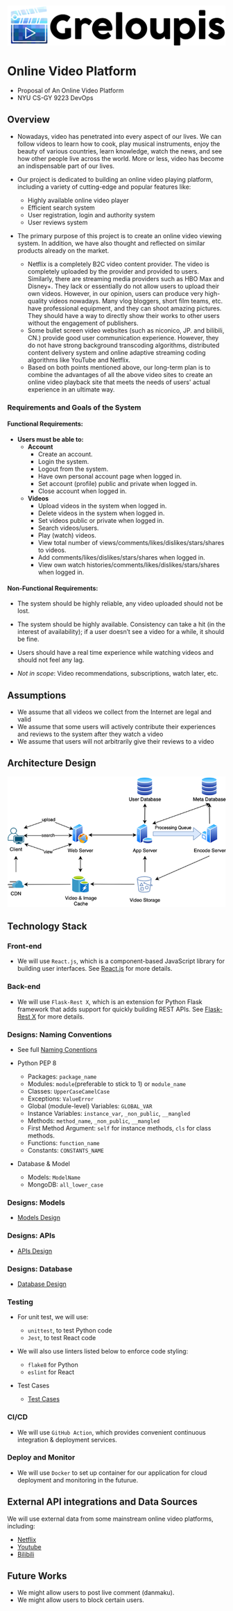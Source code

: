 [![logo](greloupis-horizontal.png)](https://greloupis-frontend.herokuapp.com/)

# Online Video Platform
- Proposal of An Online Video Platform
- NYU CS-GY 9223 DevOps

## Overview
- Nowadays, video has penetrated into every aspect of our lives. We can follow videos to learn how to cook, play musical instruments, enjoy the beauty of various countries, learn knowledge, watch the news, and see how other people live across the world. More or less, video has become an indispensable part of our lives.
- Our project is dedicated to building an online video playing platform, including a variety of cutting-edge and popular features like:
  - Highly available online video player
  - Efficient search system
  - User registration, login and authority system
  - User reviews system
  
- The primary purpose of this project is to create an online video viewing system. In addition, we have also thought and reflected on similar products already on the market. 
  - Netflix is a completely B2C video content provider. The video is completely uploaded by the provider and provided to users. Similarly, there are streaming media providers such as HBO Max and Disney+. They lack or essentially do not allow users to upload their own videos. However, in our opinion, users can produce very high-quality videos nowadays. Many vlog bloggers, short film teams, etc. have professional equipment, and they can shoot amazing pictures. They should have a way to directly show their works to other users without the engagement of publishers. 
  - Some bullet screen video websites (such as niconico, JP. and bilibili, CN.) provide good user communication experience. However, they do not have strong background transcoding algorithms, distributed content delivery system and online adaptive streaming coding algorithms like YouTube and Netflix. 
  - Based on both points mentioned above, our long-term plan is to combine the advantages of all the above video sites to create an online video playback site that meets the needs of users' actual experience in an ultimate way.

### Requirements and Goals of the System

#### Functional Requirements:
- **Users must be able to:**
  - **Account**
    - Create an account.
    - Login the system.
    - Logout from the system.
    - Have own personal account page when logged in.
    - Set account (profile) public and private when logged in.
    - Close account when logged in.
  - **Videos**
    - Upload videos in the system when logged in.
    - Delete videos in the system when logged in.
    - Set videos public or private when logged in.
    - Search videos/users.
    - Play (watch) videos.
    - View total number of views/comments/likes/dislikes/stars/shares to videos.
    - Add comments/likes/dislikes/stars/shares when logged in.
    - View own watch histories/comments/likes/dislikes/stars/shares when logged in.
  
#### Non-Functional Requirements:
- The system should be highly reliable, any video uploaded should not be lost.
- The system should be highly available. Consistency can take a hit (in the interest of availability); if a user doesn’t see a video for a while, it should be fine.
- Users should have a real time experience while watching videos and should not feel any lag.

- *Not in scope*: Video recommendations, subscriptions, watch later, etc.


## Assumptions

- We assume that all videos we collect from the Internet are legal and valid
- We assume that some users will actively contribute their experiences and reviews to the system after they watch a video
- We assume that users will not arbitrarily give their reviews to a video

## Architecture Design

![Architecture Design Diagram](./ArchitectureDesign_resize.png)

## Technology Stack

### Front-end

- We will use `React.js`, which is a component-based JavaScript library for building user interfaces. See [React.js](https://reactjs.org/) for more details.

### Back-end

- We will use `Flask-Rest X`, which is an extension for Python Flask framework that adds support for quickly building REST APIs. See [Flask-Rest X](https://flask-restx.readthedocs.io/en/latest/) for more details.

### Designs: Naming Conventions
- See full [Naming Conentions](NamingConventions.md)

- Python PEP 8
  - Packages: `package_name`
  - Modules: `module`(preferable to stick to 1) or `module_name`
  - Classes: `UpperCaseCamelCase`
  - Exceptions: `ValueError`
  - Global (module-level) Variables: `GLOBAL_VAR`
  - Instance Variables: `instance_var`, `_non_public`, `__mangled`
  - Methods: `method_name`, `_non_public`, `__mangled`
  - First Method Argument: `self` for instance methods, `cls` for class methods.
  - Functions: `function_name`
  - Constants: `CONSTANTS_NAME`

- Database & Model
  - Models: `ModelName`
  - MongoDB: `all_lower_case`

### Designs: Models
- [Models Design](Models.md)

### Designs: APIs
- [APIs Design](APIs.md)

### Designs: Database
- [Database Design](Database.md)

### Testing
- For unit test, we will use:
  - `unittest`, to test Python code
  - `Jest`, to test React code

- We will also use linters listed below to enforce code styling:
  - `flake8` for Python
  - `eslint` for React

- Test Cases
  - [Test Cases](Test.md)

### CI/CD

- We will use `GitHub Action`, which provides convenient continuous integration & deployment services.

### Deploy and Monitor

- We will use `Docker` to set up container for our application for cloud deployment and monitoring in the futurue.

## External API integrations and Data Sources

We will use external data from some mainstream online video platforms, including:

- [Netflix](https://www.netflix.com/)
- [Youtube](https://www.youtube.com/)
- [Bilibili](https://www.bilibili.com/)

## Future Works
- We might allow users to post live comment (danmaku).
- We might allow users to block certain users.
